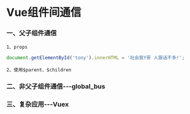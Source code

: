 # Vue组件间通信
### 一、父子组件通信
	1、props
```javascript
document.getElementById('tony').innerHTML = '社会我Y哥 人狠话不多!';
```
	2、使用$parent、$children
###	二、非父子组件通信---global_bus
###	三、复杂应用---Vuex
